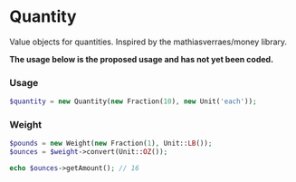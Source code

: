 # Quantity

Value objects for quantities.  Inspired by the mathiasverraes/money library.

**The usage below is the proposed usage and has not yet been coded.**

### Usage

```php
$quantity = new Quantity(new Fraction(10), new Unit('each'));
```

### Weight

```php
$pounds = new Weight(new Fraction(1), Unit::LB());
$ounces = $weight->convert(Unit::OZ());

echo $ounces->getAmount(); // 16
```
